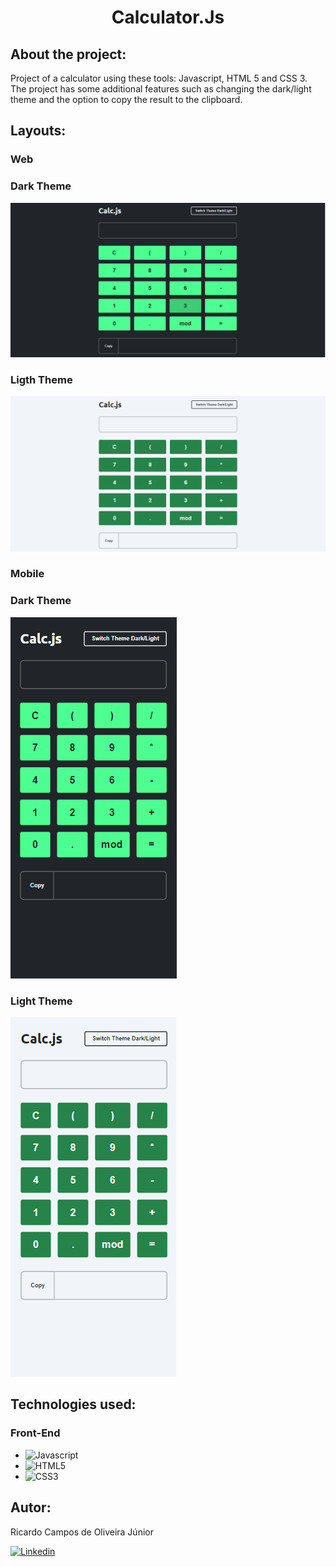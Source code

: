<div align= "center" >

# Calculator.Js
</div>


## About the project:
 Project of a calculator using these tools: Javascript, HTML 5 and CSS 3. 
 The project has some additional features such as changing the dark/light theme and the option to copy the result to the clipboard.

## Layouts:

### Web

### Dark Theme
![Web](https://github.com/RicardoCamposJr/calculator/blob/main/assets/calculatorWebDark.PNG?raw=true)

### Ligth Theme
![Web](https://github.com/RicardoCamposJr/calculator/blob/main/assets/caculatorWebLight.PNG?raw=true)

### Mobile

### Dark Theme

![Web](https://github.com/RicardoCamposJr/calculator/blob/main/assets/calculatorMobileDark.PNG?raw=true)

### Light Theme

![Web](https://github.com/RicardoCamposJr/calculator/blob/main/assets/calculatorMobileLight.PNG?raw=true)

## Technologies used:
### Front-End
- ![Javascript](https://img.shields.io/badge/JavaScript-F7DF1E?style=for-the-badge&logo=javascript&logoColor=black)
- ![HTML5](https://img.shields.io/badge/HTML5-E34F26?style=for-the-badge&logo=html5&logoColor=white)
- ![CSS3](https://img.shields.io/badge/CSS3-1572B6?style=for-the-badge&logo=css3&logoColor=white)

## Autor:
Ricardo Campos de Oliveira Júnior

[![Linkedin](https://img.shields.io/badge/LinkedIn-0077B5?style=for-the-badge&logo=linkedin&logoColor=white)](https://www.linkedin.com/in/ricardocamposdeoliveirajr)
